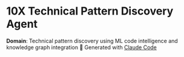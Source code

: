 # 10X Technical Pattern Discovery Agent
**Domain**: Technical pattern discovery using ML code intelligence and knowledge graph integration
🤖 Generated with [Claude Code](https://claude.ai/code)
